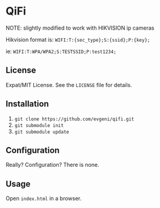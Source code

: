 QiFi 
========
NOTE: slightly modified to work with HIKVISION ip cameras

Hikvision format is: `WIFI:T:{sec_type};S:{ssid};P:{key};`

ie: `WIFI:T:WPA/WPA2;S:TESTSSID;P:test1234;`

License
-------
Expat/MIT License. See the `LICENSE` file for details.

Installation
------------
1. `git clone https://github.com/evgeni/qifi.git`
1. `git submodule init`
1. `git submodule update`

Configuration
-------------
Really? Configuration? There is none.

Usage
-----
Open `index.html` in a browser.
